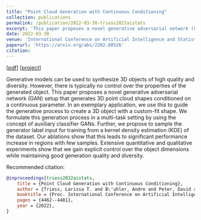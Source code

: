 ```yaml
---
title: "Point Cloud Generation with Continuous Conditioning"
collection: publications
permalink: /publication/2022-03-30-triess2022aistats
excerpt: 'This paper proposes a novel generative adversarial network (GAN) setup that generates 3D point cloud shapes conditioned on a continuous parameter.'
date: 2022-03-30
venue: 'International Conference on Artificial Intelligence and Statistics (AISTATS)'
paperurl: 'https://arxiv.org/abs/2202.08526'
citation:
---
```

[[pdf](https://arxiv.org/pdf/2202.08526.pdf)]
[[project](https://larissa.triess.eu/continuous-generation)]

Generative models can be used to synthesize 3D objects of high quality and diversity.
However, there is typically no control over the properties of the generated object.
This paper proposes a novel generative adversarial network (GAN) setup that generates 3D point cloud shapes conditioned on a continuous parameter.
In an exemplary application, we use this to guide the generative process to create a 3D object with a custom-fit shape.
We formulate this generation process in a multi-task setting by using the concept of auxiliary classifier GANs.
Further, we propose to sample the generator label input for training from a kernel density estimation (KDE) of the dataset.
Our ablations show that this leads to significant performance increase in regions with few samples.
Extensive quantitative and qualitative experiments show that we gain explicit control over the object dimensions while maintaining good generation quality and diversity.

Recommended citation:
```bibtex
@inproceedings{triess2022aistats,
    title = {Point Cloud Generation with Continuous Conditioning},
    author = {Triess, Larissa T. and B\"uhler, Andre and Peter, David and Flohr, Fabian B. and Z\"ollner, Marius},
    booktitle = {Proc. International Conference on Artificial Intelligence and Statistics (AISTATS)},
    pages = {4462--4481},
    year = {2022},
}
```
